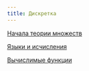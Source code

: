 ```yaml
---
title: Дискретка
---
```


[Начала теории множеств](1.pdf)

[Языки и исчисления](2.pdf)

[Вычислимые функции](3.pdf)